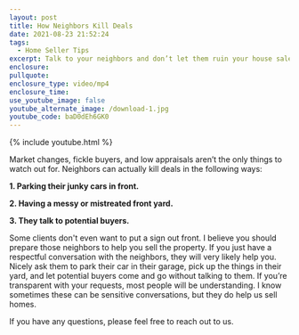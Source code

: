 ```yaml
---
layout: post
title: How Neighbors Kill Deals
date: 2021-08-23 21:52:24
tags:
  - Home Seller Tips
excerpt: Talk to your neighbors and don’t let them ruin your house sale.
enclosure:
pullquote:
enclosure_type: video/mp4
enclosure_time:
use_youtube_image: false
youtube_alternate_image: /download-1.jpg
youtube_code: baD0dEh6GK0
---
```

{% include youtube.html %}

Market changes, fickle buyers, and low appraisals aren’t the only things to watch out for. Neighbors can actually kill deals in the following ways:

**1\. Parking their junky cars in front.**

**2\. Having a messy or mistreated front yard.**

**3\. They talk to potential buyers.**

Some clients don't even want to put a sign out front. I believe you should prepare those neighbors to help you sell the property. If you just have a respectful conversation with the neighbors, they will very likely help you. Nicely ask them to park their car in their garage, pick up the things in their yard, and let potential buyers come and go without talking to them. If you’re transparent with your requests, most people will be understanding. I know sometimes these can be sensitive conversations, but they do help us sell homes.

If you have any questions, please feel free to reach out to us.
